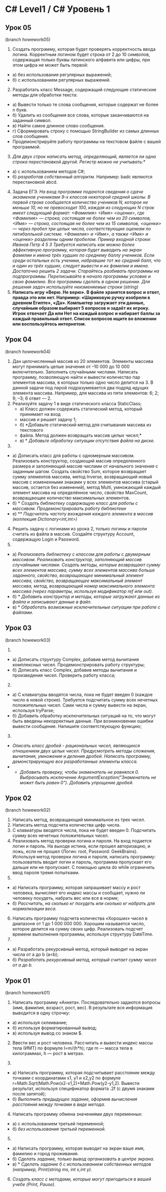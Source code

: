 # C# Level1 / C# Уровень 1

## Урок 05
(branch howework05)
1. Создать программу, которая будет проверять корректность ввода логина. Корректным логином будет строка от 2 до 10 символов, содержащая только буквы латинского алфавита или цифры, при этом цифра не может быть первой:
 - а) без использования регулярных выражений;
 - б) с использованием регулярных выражений.
2. Разработать класс Message, содержащий следующие статические методы для обработки
текста:
 - а) Вывести только те слова сообщения, которые содержат не более n букв.
 - б) Удалить из сообщения все слова, которые заканчиваются на заданный символ.
 - в) Найти самое длинное слово сообщения.
 - г) Сформировать строку с помощью StringBuilder из самых длинных слов сообщения.
 - Продемонстрируйте работу программы на текстовом файле с вашей программой.
3. *Для двух строк написать метод, определяющий, является ли одна строка перестановкой другой. Регистр можно не учитывать:**
 - а) с использованием методов C#;
 - б) *разработав собственный алгоритм.*
    Например:
        badc являются перестановкой abcd.
4. Задача ЕГЭ.
*На вход программе подаются сведения о сдаче экзаменов учениками 9-х классов некоторой средней
школы. В первой строке сообщается количество учеников N, которое не меньше 10, но не
превосходит 100, каждая из следующих N строк имеет следующий формат:
<Фамилия> <Имя> <оценки>,
где <Фамилия> — строка, состоящая не более чем из 20 символов, <Имя> — строка, состоящая не
более чем из 15 символов, <оценки> — через пробел три целых числа, соответствующие оценкам по
пятибалльной системе. <Фамилия> и <Имя>, а также <Имя> и <оценки> разделены одним пробелом.
Пример входной строки:
Иванов Петр 4 5 3
Требуется написать как можно более эффективную программу, которая будет выводить на экран
фамилии и имена трёх худших по среднему баллу учеников. Если среди остальных есть ученики,
набравшие тот же средний балл, что и один из трёх худших, следует вывести и их фамилии и имена.
Достаточно решить 2 задачи. Старайтесь разбивать программы на подпрограммы. Переписывайте в
начало программы условие и свою фамилию. Все программы сделать в одном решении. Для решения
задач используйте неизменяемые строки (string)*
5. **Написать игру «Верю. Не верю». В файле хранятся вопрос и ответ, правда это или нет. Например: «Шариковую ручку изобрели в древнем Египте», «Да». Компьютер загружает эти данные, случайным образом выбирает 5 вопросов и задаёт их игроку. Игрок отвечает Да или Нет на каждый вопрос и набирает баллы за каждый правильный ответ. Список вопросов ищите во вложении или воспользуйтесь интернетом.**

## Урок 04
(branch howework04)
1.	Дан  целочисленный  массив  из 20 элементов.  Элементы  массива  могут 
    принимать  целые  значения  от –10 000 до 10 000 включительно. Заполнить 
    случайными числами.  Написать программу, позволяющую найти и вывести 
    количество пар элементов массива, в которых только одно число делится на 3. 
    В данной задаче под парой подразумевается два подряд идущих элемента 
    массива. Например, для массива из пяти элементов: 6; 2; 9; –3; 6 ответ — 2. 
2.	Реализуйте задачу 1 в виде статического класса StaticClass;
    - а) Класс должен содержать статический метод, который принимает на вход 
    -    массив и решает задачу 1;
    - б) *Добавьте статический метод для считывания массива из текстового 
    -    файла. Метод должен возвращать массив целых чисел;*
    - в) * *Добавьте обработку ситуации отсутствия файла на диске.*
3.
  - а) Дописать класс для работы с одномерным массивом. Реализовать 
       конструктор, создающий массив определенного размера и заполняющий массив 
       числами от начального значения с заданным шагом. Создать свойство Sum, 
       которое возвращает сумму элементов массива, метод Inverse, возвращающий 
       новый массив с измененными знаками у всех элементов массива (старый 
       массив, остается без изменений),  метод Multi, умножающий каждый 
       элемент массива на определённое число, свойство MaxCount, возвращающее 
       количество максимальных элементов. 
  - б) * *Создать библиотеку содержащую класс для работы с массивом. 
         Продемонстрировать работу библиотеки*
  - е) ** *Подсчитать частоту вхождения каждого элемента в массив (коллекция 
           Dictionary<int,int>)*
4.	Решить задачу с логинами из урока 2, только логины и пароли считать из 
    файла в массив. Создайте структуру Account, содержащую Login и Password.
5.	
  - а) *Реализовать библиотеку с классом для работы с двумерным массивом. 
        Реализовать конструктор, заполняющий массив случайными числами. 
        Создать методы, которые возвращают сумму всех элементов массива, 
        сумму всех элементов массива больше заданного, свойство, возвращающее 
        минимальный элемент массива, свойство, возвращающее максимальный 
        элемент массива, метод, возвращающий номер максимального элемента 
        массива (через параметры, используя модификатор ref или out).*
  - б) * *Добавить конструктор и методы, которые загружают данные из файла и 
         записывают данные в файл.*
  - в) * *Обработать возможные исключительные ситуации при работе с файлами.*

## Урок 03
(branch howework03)

1. 
 - а) Дописать структуру Complex, добавив метод вычитания комплексных чисел. 
      Продемонстрировать работу структуры;
 - б) Дописать класс Complex, добавив методы вычитания и произведения чисел. 
      Проверить работу класса;
2. 
 - а) С клавиатуры вводятся числа, пока не будет введен 0 (каждое число в 
      новой строке). Требуется подсчитать сумму всех нечетных положительных чисел. 
      Сами числа и сумму вывести на экран, используя tryParse;
 - б) Добавить обработку исключительных ситуаций на то, что могут быть введены 
      некорректные данные. При возникновении ошибки вывести сообщение. 
      Напишите соответствующую функцию;
3. 
 - *Описать класс дробей - рациональных чисел, являющихся отношением двух 
    целых чисел. Предусмотреть методы сложения, вычитания, умножения и деления 
    дробей. Написать программу, демонстрирующую все разработанные элементы 
    класса.*
 - * *Добавить проверку, чтобы знаменатель не равнялся 0. Выбрасывать исключение
    ArgumentException("Знаменатель не может быть равен 0"). Добавить упрощение дробей.*

## Урок 02
(branch howework02)
1. Написать метод, возвращающий минимальное из трех чисел.
2. Написать метод подсчета количества цифр числа.
3. С клавиатуры вводятся числа, пока не будет введен 0. Подсчитать сумму всех нечетных положительных чисел.
4. Реализовать метод проверки логина и пароля. На вход подается логин и пароль. На выходе истина, если прошел 
   авторизацию, и ложь, если не прошел (Логин: root, Password: GeekBrains). Используя метод проверки логина и 
   пароля, написать программу: пользователь вводит логин и пароль, программа пропускает его дальше или не пропускает.
   С помощью цикла do while ограничить ввод пароля тремя попытками.
5. 
 - а) Написать программу, которая запрашивает массу и рост человека, вычисляет его индекс массы и сообщает, 
 нужно ли человеку похудеть, набрать вес или все в норме;
 - б) *Рассчитать, на сколько кг похудеть или сколько кг набрать для нормализации веса.*
6. Написать программу подсчета количества «Хороших» чисел в диапазоне от 1 до 1 000 000 000. Хорошим называется 
 число, которое делится на сумму своих цифр. Реализовать подсчет времени выполнения программы, используя 
 структуру DateTime.
7.
 - a) Разработать рекурсивный метод, который выводит на экран числа от a до b (a<b);
 - б) *Разработать рекурсивный метод, который считает сумму чисел от a до b.*

## Урок 01
(branch homework01)

1. Написать программу «Анкета». Последовательно задаются вопросы (имя, фамилия, возраст, рост, вес).
В результате вся информация выводится в одну строчку:
 - а) используя склеивание;
 - б) используя форматированный вывод;
 - в) используя вывод со знаком $.

2. Ввести вес и рост человека. Рассчитать и вывести индекс массы тела (ИМТ) по формуле I=m/(h*h); где
m — масса тела в килограммах, h — рост в метрах.

3. 
 - а) Написать программу, которая подсчитывает расстояние между точками с координатами x1, y1 и x2,y2
по формуле r=Math.Sqrt(Math.Pow(x2-x1,2)+Math.Pow(y2-y1,2). Вывести результат, используя
спецификатор формата .2f (с двумя знаками после запятой);
 - б) *Выполнить предыдущее задание, оформив вычисления расстояния между точками в виде метода.*

4. Написать программу обмена значениями двух переменных:
 - а) с использованием третьей переменной;
 - б) *без использования третьей переменной.*

5. 
 - а) Написать программу, которая выводит на экран ваше имя, фамилию и город проживания. 
 - б) *Сделать задание, только вывод организовать в центре экрана.*
 - в) * *Сделать задание б с использованием собственных методов (например, Print(string ms, int x,int y).*

6. *Создать класс с методами, которые могут пригодиться в вашей учебе (Print, Pause).*
 